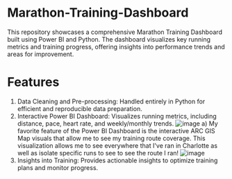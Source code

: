 # Marathon-Training-Dashboard
This repository showcases a comprehensive Marathon Training Dashboard built using Power BI and Python. The dashboard visualizes key running metrics and training progress, offering insights into performance trends and areas for improvement.

# Features
1. Data Cleaning and Pre-processing: Handled entirely in Python for efficient and reproducible data preparation.
2. Interactive Power BI Dashboard: Visualizes running metrics, including distance, pace, heart rate, and weekly/monthly trends.
![image](https://github.com/user-attachments/assets/e0e4af02-b198-4bd7-b0f6-b8d0538834c5)
    a) My favorite feature of the Power BI Dashboard is the interactive ARC GIS Map visuals that allow me to see my training route coverage.
       This visualization allows me to see everywhere that I've ran in Charlotte as well as isolate specific runs to see to see the route I ran!
        ![image](https://github.com/user-attachments/assets/ff0b0031-54e2-4df6-9523-491043b28b2b)
4. Insights into Training: Provides actionable insights to optimize training plans and monitor progress.
